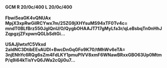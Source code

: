 #### GCM R 20/0c/400 L 20/0c/400
**Fbwi5eaGK4vQNUAx**<br/>**MpjX3xpRwGilRCYwx7m/25ZG9jXHYsuMS94xTF0Tv4c=**<br/>**mndT0BLfBrz550JgIQnU/O/QygbOHAAJT717gMyLfa3r/qLeBsbqTn0nHhJZqpgzjZFxpwnQGLbSdtGi...**<br/><br/>
**USAJjlwtxfC5Vkxd**<br/>**2aIdNC3DtibEEvAUDl+BwcDnGqGFo9K70/tMhWv6eTA=**<br/>**3njENhYc6RQg6sZm4FdLKY1pmuPlVV8xmF6WNawBRxxGBO63Up0MtmP/q9i64kTisYvQ6JWa2cQji0u7...**